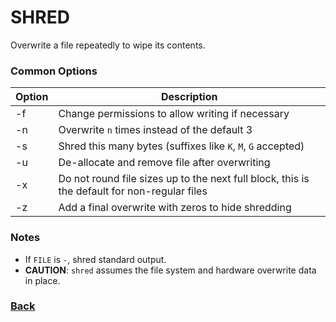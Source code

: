 # SHRED

Overwrite a file repeatedly to wipe its contents.

### Common Options

| Option | Description |
| --- | --- |
| -f | Change permissions to allow writing if necessary |
| -n | Overwrite `n` times instead of the default 3 |
| -s | Shred this many bytes (suffixes like `K`, `M`, `G` accepted) |
| -u | De-allocate and remove file after overwriting |
| -x | Do not round file sizes up to the next full block, this is the default for non-regular files | 
| -z | Add a final overwrite with zeros to hide shredding |

### Notes

* If `FILE` is `-`, shred standard output.
* **CAUTION**: `shred` assumes the file system and hardware overwrite data in place.

### [Back](linux-man-pages.md)
